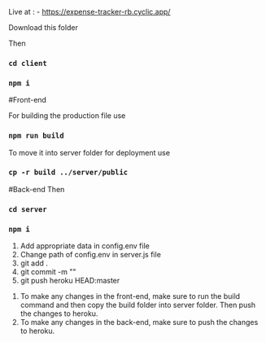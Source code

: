 Live at : - https://expense-tracker-rb.cyclic.app/

Download this folder

Then

### `cd client`

### `npm i`

#Front-end

For building the production file use

### `npm run build`

To move it into server folder for deployment use

### `cp -r build ../server/public`

#Back-end
Then

### `cd server`

### `npm i`

1. Add appropriate data in config.env file
2. Change path of config.env in server.js file
3. git add .
4. git commit -m ""
5. git push heroku HEAD:master

<!-- Updating -->

1. To make any changes in the front-end, make sure to run the build command and then copy the build folder into server folder. Then push the changes to heroku.
2. To make any changes in the back-end, make sure to push the changes to heroku.
